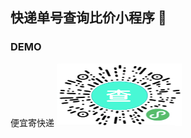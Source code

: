 ## 快递单号查询比价小程序 👋

<!--
**kuaidisdk/kuaidisdk** is a ✨ _special_ ✨ repository because its `README.md` (this file) appears on your GitHub profile.

Here are some ideas to get you started:

- 🔭 I’m currently working on ...
- 🌱 I’m currently learning ...
- 👯 I’m looking to collaborate on ...
- 🤔 I’m looking for help with ...
- 💬 Ask me about ...
- 📫 How to reach me: ...
- 😄 Pronouns: ...
- ⚡ Fun fact: ...
-->
### DEMO
便宜寄快递
<img src="https://github.com/kuaidisdk/kuaidisdk/blob/main/Snipaste.png" alt="image" width="200" height="100">

